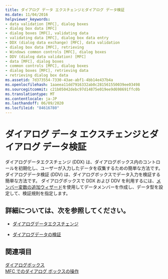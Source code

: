 ```yaml
---
title: ダイアログ データ エクスチェンジとダイアログ データ検証
ms.date: 11/04/2016
helpviewer_keywords:
- data validation [MFC], dialog boxes
- dialog box data [MFC]
- dialog boxes [MFC], validating data
- validating data [MFC], dialog box data entry
- DDX (dialog data exchange) [MFC], data validation
- dialog box data [MFC], retrieving
- Windows common controls [MFC], dialog boxes
- DDV (dialog data validation) [MFC]
- data [MFC], dialog boxes
- common controls [MFC], dialog boxes
- dialog boxes [MFC], retrieving data
- retrieving dialog box data
ms.assetid: 7d373554-7330-43ae-abf1-4bb14e437b4a
ms.openlocfilehash: 1aaeea11dd7916332ab0c281561550039ee03498
ms.sourcegitcommit: c21b05042debc97d14875e019ee9d698691ffc0b
ms.translationtype: MT
ms.contentlocale: ja-JP
ms.lasthandoff: 06/09/2020
ms.locfileid: "84616780"
---
```

# <a name="dialog-data-exchange-and-validation"></a>ダイアログ データ エクスチェンジとダイアログ データ検証

ダイアログデータエクスチェンジ (DDX) は、ダイアログボックス内のコントロールを初期化し、ユーザーが入力したデータを収集するための簡単な方法です。 ダイアログデータ検証 (DDV) は、ダイアログボックスでデータ入力を検証する簡単な方法です。 ダイアログボックスで DDX および DDV を利用するには、[メンバー変数の追加ウィザード](../ide/add-member-variable-wizard.md)を使用してデータメンバーを作成し、データ型を設定して、検証規則を指定します。

## <a name="what-do-you-want-to-know-more-about"></a>詳細については、次を参照してください。

- [ダイアログデータエクスチェンジ](dialog-data-exchange.md)

- [ダイアログデータの検証](dialog-data-validation.md)

## <a name="see-also"></a>関連項目

[ダイアログボックス](dialog-boxes.md)<br/>
[MFC でのダイアログ ボックスの操作](life-cycle-of-a-dialog-box.md)
